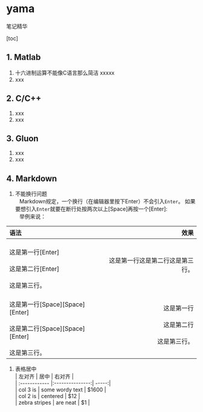 # yama
笔记精华

[toc]
## 1. Matlab
 1. 十六进制运算不能像C语言那么简洁
    xxxxx
 1. xxx
  

## 2. C/C++
  1. xxx
  1. xxx 

## 3. Gluon
  1. xxx
  1. xxx 
  
  
  
## 4. Markdown
 1. 不能换行问题  
     &ensp; Markdown规定，一个换行（在编辑器里按下Enter）不会引入`Enter`。 
     如果要想引入`Enter`就要在断行处按两次以上[Space]再按一个[Enter]:  
     &ensp; 举例来说：  
   
   | 语法 | 效果 |   
   | :------------ |---------------:|  
   | <br> 这是第一行[Enter]  <br /><br> 这是第二行[Enter]  <br /><br> 这是第三行。  <br />  |  这是第一行这是第二行这是第三行。 |  
   | <br> 这是第一行[Space][Space][Enter] <br /><br> 这是第二行[Space][Space][Enter] <br /><br> 这是第三行。 <br /> |  <br> 这是第一行  <br /><br> 这是第二行  <br /><br> 这是第三行。 <br />  |    
   
 1. 表格居中    
    | 左对齐 | 居中  | 右对齐 |   
    | :------------ |:---------------:| -----:|   
    | col 3 is      | some wordy text | $1600 |   
    | col 2 is      | centered        |   $12 |   
    | zebra stripes | are neat        |    $1 |      
     
 






